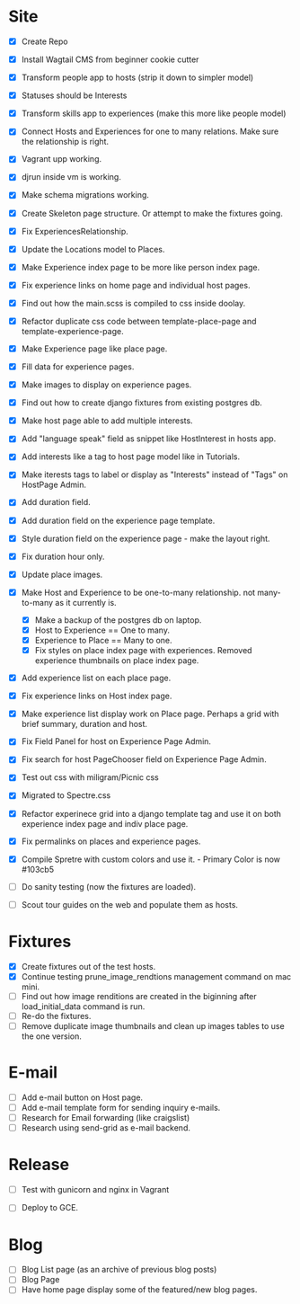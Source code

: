 Site
====
- [x] Create Repo
- [x] Install Wagtail CMS from beginner cookie cutter
- [x] Transform people app to hosts (strip it down to simpler model)
- [x] Statuses should be Interests
- [x] Transform skills app to experiences (make this more like people model)
- [x] Connect Hosts and Experiences for one to many relations. Make sure the relationship is right.
- [x] Vagrant upp working.
- [x] djrun inside vm is working.
- [x] Make schema migrations working.
- [x] Create Skeleton page structure. Or attempt to make the fixtures going.
- [x] Fix ExperiencesRelationship.
- [x] Update the Locations model to Places.
- [x] Make Experience index page to be more like person index page.
- [x] Fix experience links on home page and individual host pages.
- [x] Find out how the main.scss is compiled to css inside doolay.
- [x] Refactor duplicate css code between template-place-page and template-experience-page.
- [x] Make Experience page like place page.
- [x] Fill data for experience pages.
- [x] Make images to display on experience pages.
- [x] Find out how to create django fixtures from existing postgres db.
- [x] Make host page able to add multiple interests. 
- [x] Add "language speak" field as snippet like HostInterest in hosts app.
- [x] Add interests like a tag to host page model like in Tutorials.
- [x] Make iterests tags to label or display as "Interests" instead of "Tags" on HostPage Admin.
- [x] Add duration field.
- [x] Add duration field on the experience page template.
- [x] Style duration field on the experience page - make the layout right.
- [x] Fix duration hour only.
- [x] Update place images.
- [x] Make Host and Experience to be one-to-many relationship. not many-to-many as it currently is.
   - [x] Make a backup of the postgres db on laptop.
   - [x] Host to Experience == One to many.
   - [x] Experience to Place == Many to one.
   - [x] Fix styles on place index page with experiences. Removed experience thumbnails on place index page.
- [x] Add experience list on each place page.
- [x] Fix experience links on Host index page.
- [x] Make experience list display work on Place page. Perhaps a grid with brief summary, duration and host.
- [x] Fix Field Panel for host on Experience Page Admin.
- [x] Fix search for host PageChooser field on Experience Page Admin.
- [x] Test out css with miligram/Picnic css
- [x] Migrated to Spectre.css
- [x] Refactor experinece grid into a django template tag and use it on both experience index page and indiv place page.
- [x] Fix permalinks on places and experience pages.
- [x] Compile Spretre with custom colors and use it.  - Primary Color is now #103cb5
- [ ] Do sanity testing (now the fixtures are loaded).
- [ ] Scout tour guides on the web and populate them as hosts.


Fixtures
========
- [x] Create fixtures out of the test hosts.
- [x] Continue testing prune_image_rendtions management command on mac mini.
- [ ] Find out how image renditions are created in the biginning after load_initial_data command is run.
- [ ] Re-do the fixtures.
- [ ] Remove duplicate image thumbnails and clean up images tables to use the one version.

E-mail
======
- [ ] Add e-mail button on Host page.
- [ ] Add e-mail template form for sending inquiry e-mails.
- [ ] Research for Email forwarding (like craigslist)
- [ ] Research using send-grid as e-mail backend.

Release
=======
- [ ] Test with gunicorn and nginx in Vagrant
- [ ] Deploy to GCE.


Blog
====
- [ ] Blog List page (as an archive of previous blog posts)
- [ ] Blog Page
- [ ] Have home page display some of the featured/new blog pages. 
